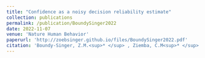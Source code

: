 ```yaml
---
title: "Confidence as a noisy decision reliability estimate"
collection: publications
permalink: /publication/BoundySinger2022
date: 2022-11-07
venue: 'Nature Human Behavior'
paperurl: 'http://zoebsinger.github.io/files/BoundySinger2022.pdf'
citation: 'Boundy-Singer, Z.M.<sup>* </sup> , Ziemba, C.M<sup>* </sup> , Goris, R.T.L. (2022). Confidence as a noisy decision reliability estimate <i>Nature Human Behavior</i>.'
---
```


